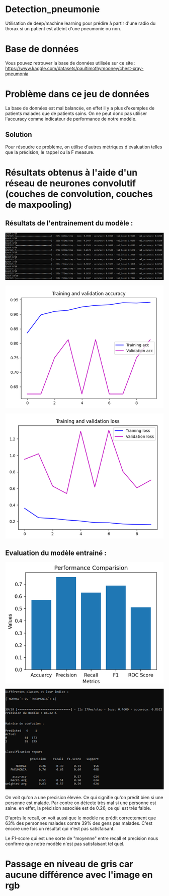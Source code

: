 # Detection_pneumonie
Utilisation de deep/machine learning pour prédire à partir d'une radio du thorax si un patient est atteint d'une pneumonie ou non.

# Base de données

Vous pouvez retrouver la base de données utilisée sur ce site : https://www.kaggle.com/datasets/paultimothymooney/chest-xray-pneumonia

# Problème dans ce jeu de données 

La base de données est mal balancée, en effet il y a plus d'exemples de patients malades que de patients sains.
On ne peut donc pas utiliser l'accuracy comme indicateur de performance de notre modèle.

## Solution 

Pour résoudre ce problème, on utilise d'autres métriques d'évaluation telles que la précision, le rappel ou la F measure.

# Résultats obtenus à l'aide d'un réseau de neurones convolutif (couches de convolution, couches de maxpooling)

## Résultats de l'entrainement du modèle :

![screenshot1](https://github.com/Bessouat40/Detection_pneumonie/blob/main/cnn_train_result.png?raw=true)

![screenshot1](https://github.com/Bessouat40/Detection_pneumonie/blob/main/cnn_hist1.png?raw=true)

![screenshot1](https://github.com/Bessouat40/Detection_pneumonie/blob/main/cnn_hist2.png?raw=true)

## Evaluation du modèle entrainé :

![screenshot1](https://github.com/Bessouat40/Detection_pneumonie/blob/main/cnn_train_metrics.png?raw=true)

![screenshot1](https://github.com/Bessouat40/Detection_pneumonie/blob/main/cnn_interpretation.png?raw=true)

On voit qu'on a une precision élevée. Ce qui signifie qu'on prédit bien si une personne est malade. Par contre on détecte très mal si une personne est saine. en effet, la précision associée est de 0.26, ce qui est très faible.

D'après le recall, on voit aussi que le modèle ne prédit correctement que 63% des personnes malades contre 39% des gens pas malades. C'est encore une fois un résultat qui n'est pas satisfaisant.

Le F1-score qui est une sorte de "moyenne" entre recall et precision nous confirme que notre modèle n'est pas satisfaisant tel quel.

# Passage en niveau de gris car aucune différence avec l'image en rgb
